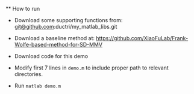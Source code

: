 ** How to run

- Download some supporting functions from: git@github.com:ductri/my_matlab_libs.git

- Download a baseline method at: https://github.com/XiaoFuLab/Frank-Wolfe-based-method-for-SD-MMV

- Download code for this demo

- Modify first 7 lines in `demo.m` to include proper path to relevant directories.

- Run `matlab demo.m`
